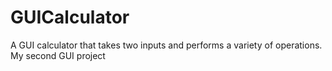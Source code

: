 # GUICalculator
A GUI calculator that takes two inputs and performs a variety of operations. My second GUI project
